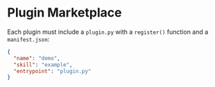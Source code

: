 # Plugin Marketplace

Each plugin must include a `plugin.py` with a `register()` function and a `manifest.json`:

```json
{
  "name": "demo",
  "skill": "example",
  "entrypoint": "plugin.py"
}
```
